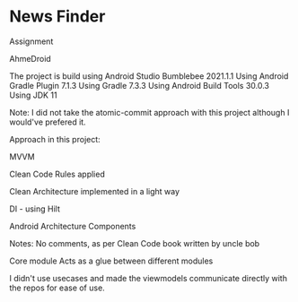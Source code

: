 # News Finder
Assignment

AhmeDroid


The project is build using Android Studio Bumblebee 2021.1.1
Using Android Gradle Plugin 7.1.3
Using Gradle 7.3.3
Using Android Build Tools 30.0.3
Using JDK 11

Note: I did not take the atomic-commit approach with this project although I would've prefered it.

Approach in this project:

MVVM

Clean Code Rules applied

Clean Architecture implemented in a light way

DI - using Hilt

Android Architecture Components



Notes:
No comments, as per Clean Code book written by uncle bob

Core module Acts as a glue between different modules

I didn't use usecases and made the viewmodels communicate directly with the repos for ease of use.

